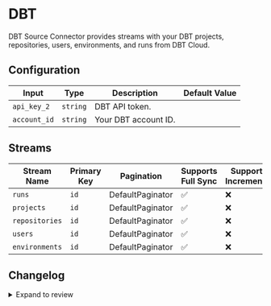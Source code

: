 # DBT

DBT Source Connector provides streams with your DBT projects, repositories, users, environments, and runs from DBT Cloud.

## Configuration

| Input | Type | Description | Default Value |
|-------|------|-------------|---------------|
| `api_key_2` | `string` | DBT API token.  |  |
| `account_id` | `string` | Your DBT account ID.  |  |

## Streams
| Stream Name | Primary Key | Pagination | Supports Full Sync | Supports Incremental |
|-------------|-------------|------------|---------------------|----------------------|
| `runs` | `id` | DefaultPaginator | ✅ |  ❌  |
| `projects` | `id` | DefaultPaginator | ✅ |  ❌  |
| `repositories` | `id` | DefaultPaginator | ✅ |  ❌  |
| `users` | `id` | DefaultPaginator | ✅ |  ❌  |
| `environments` | `id` | DefaultPaginator | ✅ |  ❌  |


## Changelog

<details>
  <summary>Expand to review</summary>

| Version | Date | Pull Request | Subject |
|---------|------|--------------|---------|
| 0.0.22 | 2025-06-22 | [61995](https://github.com/airbytehq/airbyte/pull/61995) | Update dependencies |
| 0.0.21 | 2025-06-14 | [61190](https://github.com/airbytehq/airbyte/pull/61190) | Update dependencies |
| 0.0.20 | 2025-05-24 | [60364](https://github.com/airbytehq/airbyte/pull/60364) | Update dependencies |
| 0.0.19 | 2025-05-10 | [59951](https://github.com/airbytehq/airbyte/pull/59951) | Update dependencies |
| 0.0.18 | 2025-05-03 | [59432](https://github.com/airbytehq/airbyte/pull/59432) | Update dependencies |
| 0.0.17 | 2025-04-26 | [58848](https://github.com/airbytehq/airbyte/pull/58848) | Update dependencies |
| 0.0.16 | 2025-04-19 | [57768](https://github.com/airbytehq/airbyte/pull/57768) | Update dependencies |
| 0.0.15 | 2025-04-05 | [57224](https://github.com/airbytehq/airbyte/pull/57224) | Update dependencies |
| 0.0.14 | 2025-03-29 | [56540](https://github.com/airbytehq/airbyte/pull/56540) | Update dependencies |
| 0.0.13 | 2025-03-22 | [55990](https://github.com/airbytehq/airbyte/pull/55990) | Update dependencies |
| 0.0.12 | 2025-03-08 | [55323](https://github.com/airbytehq/airbyte/pull/55323) | Update dependencies |
| 0.0.11 | 2025-03-01 | [54959](https://github.com/airbytehq/airbyte/pull/54959) | Update dependencies |
| 0.0.10 | 2025-02-22 | [54390](https://github.com/airbytehq/airbyte/pull/54390) | Update dependencies |
| 0.0.9 | 2025-02-15 | [53775](https://github.com/airbytehq/airbyte/pull/53775) | Update dependencies |
| 0.0.8 | 2025-02-08 | [51624](https://github.com/airbytehq/airbyte/pull/51624) | Update dependencies |
| 0.0.7 | 2025-01-11 | [51086](https://github.com/airbytehq/airbyte/pull/51086) | Update dependencies |
| 0.0.6 | 2024-12-28 | [50556](https://github.com/airbytehq/airbyte/pull/50556) | Update dependencies |
| 0.0.5 | 2024-12-21 | [50035](https://github.com/airbytehq/airbyte/pull/50035) | Update dependencies |
| 0.0.4 | 2024-12-14 | [49499](https://github.com/airbytehq/airbyte/pull/49499) | Update dependencies |
| 0.0.3 | 2024-12-12 | [47748](https://github.com/airbytehq/airbyte/pull/47748) | Update dependencies |
| 0.0.2 | 2024-10-28 | [47460](https://github.com/airbytehq/airbyte/pull/47460) | Update dependencies |
| 0.0.1 | 2024-08-22 | | Initial release by natikgadzhi via Connector Builder |

</details>
